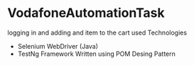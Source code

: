 # VodafoneAutomationTask
logging in and adding and item to the cart
used Technologies 
  - Selenium WebDriver (Java)
  - TestNg Framework
Written using POM Desing Pattern
